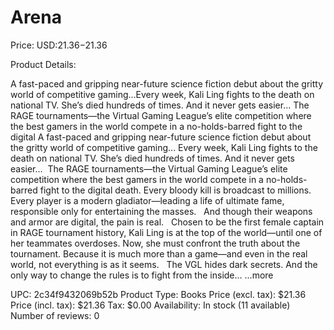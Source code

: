 # Arena

Price: USD:$21.36-$21.36

Product Details:

A fast-paced and gripping near-future science fiction debut about the gritty world of competitive gaming...Every week, Kali Ling fights to the death on national TV. She’s died hundreds of times. And it never gets easier... The RAGE tournaments—the Virtual Gaming League’s elite competition where the best gamers in the world compete in a no-holds-barred fight to the digital A fast-paced and gripping near-future science fiction debut about the gritty world of competitive gaming... Every week, Kali Ling fights to the death on national TV. She’s died hundreds of times. And it never gets easier...  The RAGE tournaments—the Virtual Gaming League’s elite competition where the best gamers in the world compete in a no-holds-barred fight to the digital death. Every bloody kill is broadcast to millions. Every player is a modern gladiator—leading a life of ultimate fame, responsible only for entertaining the masses.   And though their weapons and armor are digital, the pain is real.   Chosen to be the first female captain in RAGE tournament history, Kali Ling is at the top of the world—until one of her teammates overdoses. Now, she must confront the truth about the tournament. Because it is much more than a game—and even in the real world, not everything is as it seems.   The VGL hides dark secrets. And the only way to change the rules is to fight from the inside... ...more

UPC: 2c34f9432069b52b
Product Type: Books
Price (excl. tax): $21.36
Price (incl. tax): $21.36
Tax: $0.00
Availability: In stock (11 available)
Number of reviews: 0